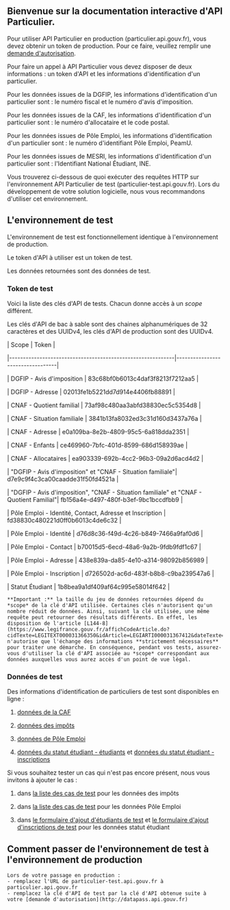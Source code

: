## Bienvenue sur la documentation interactive d'API Particulier.

Pour utiliser API Particulier en production (particulier.api.gouv.fr), vous
devez obtenir un token de production. Pour ce faire, veuillez remplir une
[demande d'autorisation](http://signup.api.gouv.fr).

Pour faire un appel à API Particulier vous devez disposer de deux
informations : un token d'API et les informations d'identification d'un
particulier.

Pour les données issues de la DGFIP, les informations d'identification d'un
particulier sont : le numéro fiscal et le numéro d'avis d'imposition.

Pour les données issues de la CAF, les informations d'identification d'un
particulier sont : le numéro d'allocataire et le code postal.

Pour les données issues de Pôle Emploi, les informations d'identification
d'un particulier sont : le numéro d'identifiant Pôle Emploi, PeamU.

Pour les données issues de MESRI, les informations d'identification d'un
particulier sont : l'Identifiant National Étudiant, INE.

Vous trouverez ci-dessous de quoi exécuter des requêtes HTTP sur
l'environnement API Particulier de test (particulier-test.api.gouv.fr). Lors
du développement de votre solution logicielle, nous vous recommandons
d'utiliser cet environnement.

## L'environnement de test

L'environnement de test est fonctionnellement identique à l'environnement de
production.

Le token d'API à utiliser est un token de test.

Les données retournées sont des données de test.

### Token de test

Voici la liste des clés d'API de tests. Chacun donne accès à un _scope_
différent.

Les clés d'API de bac à sable sont des chaines alphanumériques de 32 caractères et des UUIDv4, les clés d'API de production sont des UUIDv4.

| Scope |
Token |

|------------------------------------------------------------|----------------------------------|

| DGFIP - Avis d'imposition |
83c68bf0b6013c4daf3f8213f7212aa5 |

| DGFIP - Adresse |
02013fe1b5221dd7d914e4406fb88891 |

| CNAF - Quotient familial |
73af98c480aa3abfd38830ec5c5354d8 |

| CNAF - Situation familiale |
3841b13fa8032ed3c31d160d3437a76a |

| CNAF - Adresse |
e0a109ba-8e2b-4809-95c5-6a818dda2351 |

| CNAF - Enfants |
ce469960-7bfc-401d-8599-686d158939ae |

| CNAF - Allocataires |
ea903339-692b-4cc2-96b3-09a2d6acd4d2 |

| "DGFIP - Avis d'imposition" et "CNAF - Situation familiale"|
d7e9c9f4c3ca00caadde31f50fd4521a |

| "DGFIP - Avis d'imposition", "CNAF - Situation familiale" et "CNAF - Quotient Familial"|
fb156a4e-d497-480f-b3ef-9bc1bccdfbb9 |

| Pôle Emploi - Identité, Contact, Adresse et Inscription |
fd38830c480221d0ff0b6013c4de6c32 |

| Pôle Emploi - Identité |
d76d8c36-f49d-4c26-b849-7466a9faf0d6 |

| Pôle Emploi - Contact |
b70015d5-6ecd-48a6-9a2b-9fdb9fdf1c67 |

| Pôle Emploi - Adresse |
438e839a-da85-4e10-a314-98092b856989 |

| Pôle Emploi - Inscription |
d726502d-ac6d-483f-b8b8-c9ba239547a6 |

| Statut Étudiant |
1b8bea9a1df409af64c995e58014f642 |

    **Important :** la taille du jeu de données retournées dépend du *scope* de la clé d'API utilisée. Certaines clés n'autorisent qu'un nombre réduit de données. Ainsi, suivant la clé utilisée, une même requête peut retourner des résultats différents. En effet, les disposition de l'article [L144-8](https://www.legifrance.gouv.fr/affichCodeArticle.do?cidTexte=LEGITEXT000031366350&idArticle=LEGIARTI000031367412&dateTexte=&categorieLien=cid) n'autorise que l'échange des informations **strictement nécessaires** pour traiter une démarche. En conséquence, pendant vos tests, assurez-vous d'utiliser la clé d'API associée au *scope* correspondant aux données auxquelles vous aurez accès d'un point de vue légal.

### Données de test

Des informations d'identification de particuliers de test sont disponibles
en ligne :

1. [données de la
   CAF](https://github.com/betagouv/api-particulier/blob/master/api-particulier/api/caf/fake-responses.json)

2. [données des
   impôts](https://airtable.com/invite/l?inviteId=inv3ImCypw30uuLK9&inviteToken=0482ffbcc5d830fb6a409161fc372635a48b6bbcffdcde552f5be4290f80db50)

3. [données de Pôle
   Emploi](https://airtable.com/invite/l?inviteId=inv1n0CkFzq3Y0pvn&inviteToken=a5b49ec5bb9d2323df4adbdfc6c65da35a2248af30c38095101b3cca6ea0898a)

4. [données du statut étudiant -
   étudiants](https://airtable.com/shrh9q7Kg4UaIllHA) et [données du statut
   étudiant - inscriptions](https://airtable.com/shrjMnKbwlgllQ1Im)

Si vous souhaitez tester un cas qui n'est pas encore présent, nous vous
invitons à ajouter le cas :

1. dans [la liste des cas de
   test](https://airtable.com/invite/l?inviteId=inv3ImCypw30uuLK9&inviteToken=0482ffbcc5d830fb6a409161fc372635a48b6bbcffdcde552f5be4290f80db50)
   pour les données des impôts

2. dans [la liste des cas de
   test](https://airtable.com/invite/l?inviteId=inv1n0CkFzq3Y0pvn&inviteToken=a5b49ec5bb9d2323df4adbdfc6c65da35a2248af30c38095101b3cca6ea0898a)
   pour les données Pôle Emploi

3. dans [le formulaire d'ajout d'étudiants de
   test](https://airtable.com/shrLBFosU8hgXU63F) et [le formulaire d'ajout
   d'inscriptions de test](https://airtable.com/shroKDzaHry2Gv3t1) pour les
   données statut étudiant

## Comment passer de l'environnement de test à l'environnement de production

    Lors de votre passage en production :
    - remplacez l'URL de particulier-test.api.gouv.fr à particulier.api.gouv.fr
    - remplacez la clé d'API de test par la clé d'API obtenue suite à votre [demande d'autorisation](http://datapass.api.gouv.fr)
